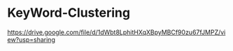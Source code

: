 # KeyWord-Clustering

https://drive.google.com/file/d/1dWbt8LphitHXqXBpyMBCf90zu67fJMPZ/view?usp=sharing
